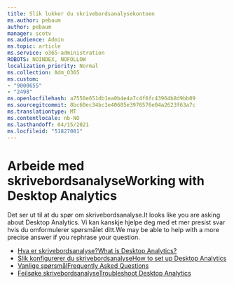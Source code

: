 ```yaml
---
title: Slik lukker du skrivebordsanalysekontoen
ms.author: pebaum
author: pebaum
manager: scotv
ms.audience: Admin
ms.topic: article
ms.service: o365-administration
ROBOTS: NOINDEX, NOFOLLOW
localization_priority: Normal
ms.collection: Adm_O365
ms.custom:
- "9000655"
- "2498"
ms.openlocfilehash: a7550e651db1ea0b4e4a7c4f6fc43964b8d9bb09
ms.sourcegitcommit: 8bc60ec34bc1e40685e3976576e04a2623f63a7c
ms.translationtype: MT
ms.contentlocale: nb-NO
ms.lasthandoff: 04/15/2021
ms.locfileid: "51827081"
---
```

# <a name="working-with-desktop-analytics"></a><span data-ttu-id="fff8c-102">Arbeide med skrivebordsanalyse</span><span class="sxs-lookup"><span data-stu-id="fff8c-102">Working with Desktop Analytics</span></span>

<span data-ttu-id="fff8c-103">Det ser ut til at du spør om skrivebordsanalyse.</span><span class="sxs-lookup"><span data-stu-id="fff8c-103">It looks like you are asking about Desktop Analytics.</span></span> <span data-ttu-id="fff8c-104">Vi kan kanskje hjelpe deg med et mer presist svar hvis du omformulerer spørsmålet ditt.</span><span class="sxs-lookup"><span data-stu-id="fff8c-104">We may be able to help with a more precise answer if you rephrase your question.</span></span>

- [<span data-ttu-id="fff8c-105">Hva er skrivebordsanalyse?</span><span class="sxs-lookup"><span data-stu-id="fff8c-105">What is Desktop Analytics?</span></span>](https://docs.microsoft.com/configmgr/desktop-analytics/overview)
- [<span data-ttu-id="fff8c-106">Slik konfigurerer du skrivebordsanalyse</span><span class="sxs-lookup"><span data-stu-id="fff8c-106">How to set up Desktop Analytics</span></span>](https://docs.microsoft.com/configmgr/desktop-analytics/set-up)
- [<span data-ttu-id="fff8c-107">Vanlige spørsmål</span><span class="sxs-lookup"><span data-stu-id="fff8c-107">Frequently Asked Questions</span></span>](https://docs.microsoft.com/configmgr/desktop-analytics/faq)
- [<span data-ttu-id="fff8c-108">Feilsøke skrivebordsanalyse</span><span class="sxs-lookup"><span data-stu-id="fff8c-108">Troubleshoot Desktop Analytics</span></span>](https://docs.microsoft.com/configmgr/desktop-analytics/troubleshooting)